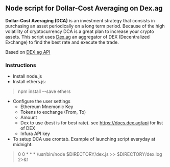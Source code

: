 ## Node script for Dollar-Cost Averaging on Dex.ag

**Dollar-Cost Averaging (DCA)** is an investment strategy that consists in purchasing an asset periodically on a long term period. Because of the high volatility of cryptocurrency DCA is a great plan to increase your crypto assets.
This script uses [Dex.ag](https://dex.ag) an aggregator of DEX (Decentralized Exchange) to find the best rate and execute the trade.

Based on [DEX.ag API](https://docs.dex.ag/api)

### Instructions
* Install node.js
* Install ethers.js: 
> npm install --save ethers
* Configure the user settings
  * Ethereum Mnemonic Key
  * Tokens to exchange (From, To)
  * Amount
  * Dex to use (best is for best rate). see https://docs.dex.ag/api for list of DEX
  * Infura API key
* To setup DCA use crontab. Example of launching script everyday at midnight:
 > 0 0 * * * /usr/bin/node $DIRECTORY/dex.js >> $DIRECTORY/dex.log 2>&1
